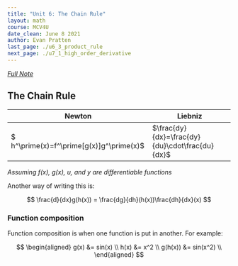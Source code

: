 ```yaml
---
title: "Unit 6: The Chain Rule"
layout: math
course: MCV4U
date_clean: June 8 2021
author: Evan Pratten
last_page: ./u6_3_product_rule
next_page: ./u7_1_high_order_derivative
---
```


*[Full Note]({{site.baseurl}}/static/pdf/mcv4u/6.5%20Chain%20Rule%20(2.5)%20Day%201%20FILL%20(2).pdf)*


## The Chain Rule

| Newton | Liebniz |
| -- | -- |
| $ h^\prime(x)=f^\prime[g(x)]g^\prime(x)$ | $\frac{dy}{dx}=\frac{dy}{du}\cdot\frac{du}{dx}$ |

*Assuming $f(x)$, $g(x)$, $u$, and $y$ are differentiable functions*

Another way of writing this is:

$$
\frac{d}{dx}g(h(x)) = \frac{dg}{dh}(h(x))\frac{dh}{dx}(x)
$$

### Function composition

Function composition is when one function is put in another. For example:

$$
\begin{aligned}
    g(x) &= sin(x) \\
    h(x) &= x^2 \\
    g(h(x)) &= sin(x^2) \\
\end{aligned}
$$

